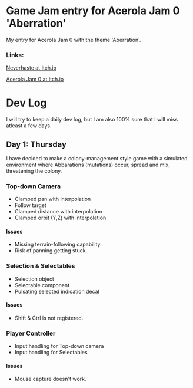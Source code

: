 # Game Jam entry for Acerola Jam 0 'Aberration'
My entry for Acerola Jam 0 with the theme 'Aberration'.

### Links:
[Neverhaste at Itch.io](https://neverhaste.itch.io/)

[Acerola Jam 0 at Itch.io](https://itch.io/jam/acerola-jam-0)

# Dev Log
I will try to keep a daily dev log, but I am also 100% sure that I will miss atleast a few days.

## Day 1: Thursday
I have decided to make a colony-management style game with a simulated environment where Abbarations (mutations) occur, spread and mix, threatening the colony.

### Top-down Camera
- Clamped pan with interpolation
- Follow target
- Clamped distance with interpolation
- Clamped orbit (Y,Z) with interpolation

#### Issues
- Missing terrain-following capability.
- Risk of panning getting stuck.

### Selection & Selectables
- Selection object
- Selectable component
- Pulsating selected indication decal

#### Issues
- Shift & Ctrl is not registered.

### Player Controller
- Input handling for Top-down camera
- Input handling for Selectables

#### Issues
- Mouse capture doesn't work.
